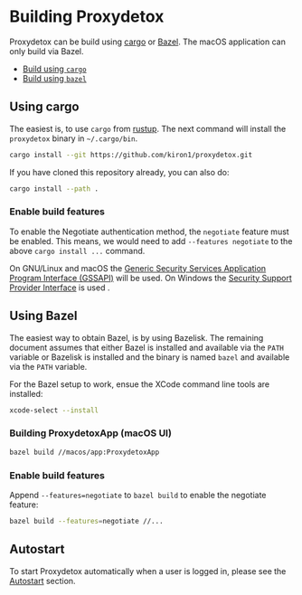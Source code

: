 # Building Proxydetox

Proxydetox can be build using [cargo][cargo] or [Bazel][bazel]. The macOS
application can only build via Bazel.

- [Build using `cargo`](#using-cargo)
- [Build using `bazel`](#using-bazel)

[cargo]: https://doc.rust-lang.org/cargo/ "Cargo is the Rust package manager"
[bazel]: https://bazel.build "Build and test software of any size, quickly and reliably"

## Using cargo

The easiest is, to use `cargo` from [rustup][rustup]. The next command will
install the `proxydetox` binary in `~/.cargo/bin`.

```sh
cargo install --git https://github.com/kiron1/proxydetox.git
```

If you have cloned this repository already, you can also do:

```sh
cargo install --path .
```

[rustup]: https://rustup.rs/ "rustup.rs - The Rust toolchain installer"

### Enable build features

To enable the Negotiate authentication method, the `negotiate` feature must be
enabled. This means, we would need to add `--features negotiate` to the above
`cargo install ...` command.

On GNU/Linux and macOS the
[Generic Security Services Application Program Interface (GSSAPI)][gssapi] will
be used. On Windows the [Security Support Provider Interface][sspi] is used .

[gssapi]: https://en.wikipedia.org/wiki/Generic_Security_Services_Application_Program_Interface
[sspi]: https://en.wikipedia.org/wiki/Security_Support_Provider_Interface

## Using Bazel

The easiest way to obtain Bazel, is by using Bazelisk. The remaining document
assumes that either Bazel is installed and available via the `PATH` variable or
Bazelisk is installed and the binary is named `bazel` and available via the
`PATH` variable.

For the Bazel setup to work, ensue the XCode command line tools are installed:

```sh
xcode-select --install
```

### Building ProxydetoxApp (macOS UI)

```sh
bazel build //macos/app:ProxydetoxApp
```

[bazelisk]: https://github.com/bazelbuild/bazelisk/releases "A user-friendly launcher for Bazel"

### Enable build features

Append `--features=negotiate` to `bazel build` to enable the negotiate feature:

```sh
bazel build --features=negotiate //...
```

## Autostart

To start Proxydetox automatically when a user is logged in, please see the
[Autostart](service.md) section.
